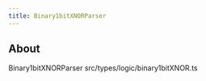 ```yaml
---
title: Binary1bitXNORParser
---
```


## About

Binary1bitXNORParser src/types/logic/binary1bitXNOR.ts
